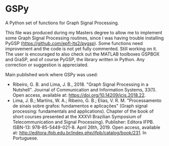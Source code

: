 # GSPy
A Python set of functions for Graph Signal Processing.

This file was produced during my Masters degree to allow me to implement some Graph Signal Processing routines, since I was having trouble installing PyGSP (https://github.com/epfl-lts2/pygsp). Some functions need improvement and the code is not yet fully commented. Still working on it. The user is encouraged to also check out the MATLAB toolboxes GSPBOX and GraSP, and of course PyGSP, the library written in Python. Any correction or suggestion is appreciated.

Main published work where GSPy was used:
- Ribeiro, G. B. and Lima, J. B., 2018. "Graph Signal Processing in a Nutshell". Journal of Communication and Information Systems, 33(1). Open access, available at: https://doi.org/10.14209/jcis.2018.22.
- Lima, J. B.; Martins, W. A.; Ribeiro, G. B.; Elias, V. R. M. "Processamento de sinais sobre grafos: fundamentos e aplicações" (Graph signal processing: fundamentals and applications). Chapter of the book of short courses presented at the XXXVI Brazilian Symposium of Telecommunication and Signal Processing}. Publisher: Editora IFPB. ISBN-13: 978-85-5449-021-8. April 26th, 2019. Open access, available at: http://editora.ifpb.edu.br/index.php/ifpb/catalog/book/231. In Portuguese.
